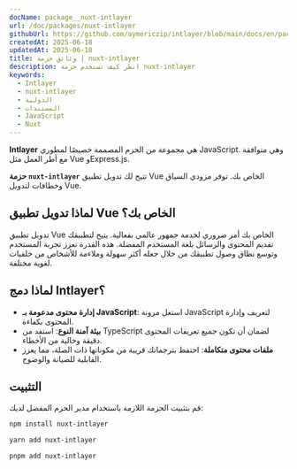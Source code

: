 ```yaml
---
docName: package__nuxt-intlayer
url: /doc/packages/nuxt-intlayer
githubUrl: https://github.com/aymericzip/intlayer/blob/main/docs/en/packages/nuxt-intlayer/index.md
createdAt: 2025-06-18
updatedAt: 2025-06-18
title: وثائق حزمة | nuxt-intlayer
description: انظر كيف تستخدم حزمة nuxt-intlayer
keywords:
  - Intlayer
  - nuxt-intlayer
  - الدولية
  - المستندات
  - JavaScript
  - Nuxt
---
```


**Intlayer** هي مجموعة من الحزم المصممة خصيصًا لمطوري JavaScript. وهي متوافقة مع أطر العمل مثل Vue وExpress.js.

**حزمة `nuxt-intlayer`** تتيح لك تدويل تطبيق Vue الخاص بك. توفر مزودي السياق وخطافات لتدويل Vue.

## لماذا تدويل تطبيق Vue الخاص بك؟

تدويل تطبيق Vue الخاص بك أمر ضروري لخدمة جمهور عالمي بفعالية. يتيح لتطبيقك تقديم المحتوى والرسائل بلغة المستخدم المفضلة. هذه القدرة تعزز تجربة المستخدم وتوسع نطاق وصول تطبيقك من خلال جعله أكثر سهولة وملاءمة للأشخاص من خلفيات لغوية مختلفة.

## لماذا دمج Intlayer؟

- **إدارة محتوى مدعومة بـ JavaScript**: استغل مرونة JavaScript لتعريف وإدارة المحتوى بكفاءة.
- **بيئة آمنة النوع**: استفد من TypeScript لضمان أن تكون جميع تعريفات المحتوى دقيقة وخالية من الأخطاء.
- **ملفات محتوى متكاملة**: احتفظ بترجماتك قريبة من مكوناتها ذات الصلة، مما يعزز القابلية للصيانة والوضوح.

## التثبيت

قم بتثبيت الحزمة اللازمة باستخدام مدير الحزم المفضل لديك:

```bash packageManager="npm"
npm install nuxt-intlayer
```

```bash packageManager="yarn"
yarn add nuxt-intlayer
```

```bash packageManager="pnpm"
pnpm add nuxt-intlayer
```
